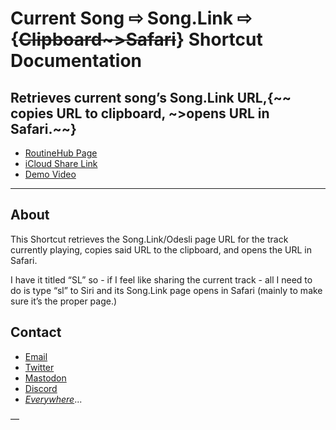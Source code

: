 # Current Song ⇨ Song.Link ⇨ {~~Clipboard~>Safari~~}  Shortcut Documentation
## Retrieves current song’s Song.Link URL,{~~ copies URL to clipboard, ~>opens URL in Safari.~~}

* [RoutineHub Page](https://routinehub.co/shortcut/8940/)
* [iCloud Share Link](https://www.icloud.com/shortcuts/257487bd3a7b49e1b7235421b0befdd9)
* [Demo Video](https://imgur.com/gallery/eblzlbD)
***
## About
This Shortcut retrieves the Song.Link/Odesli page URL for the track currently playing, copies said URL to the clipboard, and opens the URL in Safari. 

I have it titled “SL” so - if I feel like sharing the current track - all I need to do is type “sl” to Siri and its Song.Link page opens in Safari (mainly to make sure it’s the proper page.)

## Contact
* [Email](mailto:davidblue@extratone.com) 
* [Twitter](https://twitter.com/NeoYokel)
* [Mastodon](https://mastodon.social/@DavidBlue)
* [Discord](https://discord.gg/0b9KQUKP858b0iZF)
* [*Everywhere*](https://www.notion.so/rotund/9fdc8e9610b34b8f991ebc148b760055?v=c170b58650c04fbdb7adc551a73d16a7)...

—